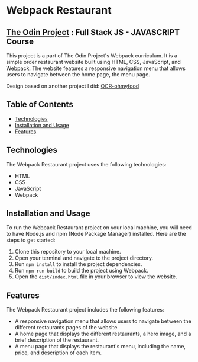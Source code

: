 # Webpack Restaurant

## <a href="https://www.theodinproject.com/">The Odin Project</a> : Full Stack JS - JAVASCRIPT Course

This project is a part of The Odin Project's Webpack curriculum. It is a simple order restaurant website built using HTML, CSS, JavaScript, and Webpack. The website features a responsive navigation menu that allows users to navigate between the home page, the menu page.

Design based on another project I did: <a href="https://github.com/lolikana/ocr-p3-ohmyfood">OCR-ohmyfood</a>

## Table of Contents

- [Technologies](#technologies)
- [Installation and Usage](#installation-and-usage)
- [Features](#features)

## Technologies

The Webpack Restaurant project uses the following technologies:

- HTML
- CSS
- JavaScript
- Webpack

## Installation and Usage

To run the Webpack Restaurant project on your local machine, you will need to have Node.js and npm (Node Package Manager) installed. Here are the steps to get started:

1. Clone this repository to your local machine.
2. Open your terminal and navigate to the project directory.
3. Run `npm install` to install the project dependencies.
4. Run `npm run build` to build the project using Webpack.
5. Open the `dist/index.html` file in your browser to view the website.

## Features

The Webpack Restaurant project includes the following features:

- A responsive navigation menu that allows users to navigate between the different restaurants pages of the website.
- A home page that displays the different restaurants, a hero image, and a brief description of the restaurant.
- A menu page that displays the restaurant's menu, including the name, price, and description of each item.

